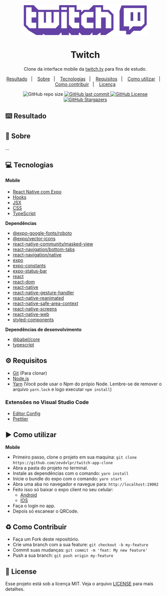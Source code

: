 <div align="center">
  <img src="./.github/logo.png" alt="logo" height="100"/>
  <h1>Twitch</h1>
  <p>Clone da interface mobile da <a href="https://twitch.tv">twitch.tv</a> para fins de estudo.</p>
  <p>
    <a href="#keyboard-resultado">Resultado</a>&nbsp;&nbsp;&nbsp;|&nbsp;&nbsp;&nbsp;</a>
    <a href="#page_with_curl-sobre">Sobre</a>&nbsp;&nbsp;&nbsp;|&nbsp;&nbsp;&nbsp;
    <a href="#computer-tecnologias">Tecnologias</a>&nbsp;&nbsp;&nbsp;|&nbsp;&nbsp;&nbsp;
    <a href="#gear-requisitos">Requisitos</a>&nbsp;&nbsp;&nbsp;|&nbsp;&nbsp;&nbsp;
    <a href="#arrow_forward-como-utilizar">Como utilizar</a>&nbsp;&nbsp;&nbsp;|&nbsp;&nbsp;&nbsp;
    <a href="#recycle-como-contribuir">Como contribuir</a>&nbsp;&nbsp;&nbsp;|&nbsp;&nbsp;&nbsp;
    <a href="#customs-license">Licença</a>
  </p>  
  <img src="https://img.shields.io/github/repo-size/zevdvlpr/twitch-app-clone?color=9147ff&style=flat-square" alt="GitHub repo size">
  <a href="https://github.com/zevdvlpr/twitch-app-clone/commits/master">
    <img src="https://img.shields.io/github/last-commit/zevdvlpr/twitch-app-clone?color=9147ff&style=flat-square" alt="GitHub last commit">
  </a>
  <a href="https://github.com/zevdvlpr/twitch-app-clone/tree/master/LICENSE">
    <img src="https://img.shields.io/github/license/zevdvlpr/twitch-app-clone?color=9147ff&label=license&style=flat-square" alt="GitHub License">
  </a>  
  <a href="https://github.com/zevdvlpr/twitch-app-clone/stargazers">
    <img src="https://img.shields.io/github/stars/zevdvlpr/twitch-app-clone?color=9147ff&logo=github&style=flat-square" alt="GitHub Stargazers">
  </a>  
</div>

## :keyboard: Resultado

<!-- **Captura de tela da interface mobile**

Faça o download do **app para android** [clicando aqui]().

<div>
  <img src="./.github/mobile-splash.jpeg" width="180px">
  <img src="./.github/mobile-landing.jpeg" width="180px">
  <img src="./.github/mobile-give-classes.jpeg" width="180px">
  <img src="./.github/mobile-favorites.jpeg" width="180px">
</div> -->

## :page_with_curl: Sobre

...

## :computer: Tecnologias

#### Mobile

- [React Native com Expo](https://expo.io)
- [Hooks](https://pt-br.reactjs.org/docs/hooks-intro.html)
- [JSX](https://pt-br.reactjs.org/docs/introducing-jsx.html)
- [CSS](https://developer.mozilla.org/pt-BR/docs/Web/CSS)
- [TypeScript](https://www.typescriptlang.org/)

**Dependências**

- [@expo-google-fonts/roboto]()
- [@expo/vector-icons]()
- [react-native-community/masked-view]()
- [react-navigation/bottom-tabs]()
- [react-navigation/native]()
- [expo](https://github.com/expo/expo)
- [expo-constants]()
- [expo-status-bar]()
- [react]()
- [react-dom]()
- [react-native]()
- [react-native-gesture-handler]()
- [react-native-reanimated]()
- [react-native-safe-area-context]()
- [react-native-screens]()
- [react-native-web]()
- [styled-components]()

**Dependências de desenvolvimento**

- [@babel/core]()
- [typescript](https://github.com/microsoft/typescript)

## :gear: Requisitos

- [Git](https://git-scm.com/) (Para clonar)
- [Node.js](https://node.js.org/)
- [Yarn](https://yarnpkg.com/) (Você pode usar o Npm do própio Node. Lembre-se de remover o arquivo `yarn.lock` e logo executar `npm install`)

### Extensões no Visual Studio Code

- [Editor Config](https://github.com/editorconfig/editorconfig-vscode)
- [Prettier](https://github.com/prettier/prettier-vscode)

## :arrow_forward: Como utilizar

**Mobile**

- Primeiro passo, clone o projeto em sua maquina: `git clone https://github.com/zevdvlpr/twitch-app-clone`
- Abra a pasta do projeto no terminal.
- Instale as dependências com o comando: `yarn install`
- Inicie o bundle do expo com o comando: `yarn start`
- Abra uma aba no navegador e navegue para: `http://localhost:19002`
- Feito isso só baixar o expo client no seu celular:
  - [Android](https://play.google.com/store/apps/details?id=host.exp.exponent&hl=pt_BR)
  - [IOS](https://apps.apple.com/br/app/expo-client/id982107779)
- Faça o login no app.
- Depois só escanear o QRCode.

## :recycle: Como Contribuir

- Faça um Fork deste repositório.
- Crie uma branch com a sua feature: `git checkout -b my-feature`
- Commit suas mudanças: `git commit -m 'feat: My new feature'`
- Push a sua branch: `git push origin my-feature`

## :customs: License

Esse projeto está sob a licença MIT. Veja o arquivo [LICENSE](https://github.com/zevdvlpr/twitch-app-clone/tree/master/LICENSE) para mais detalhes.
